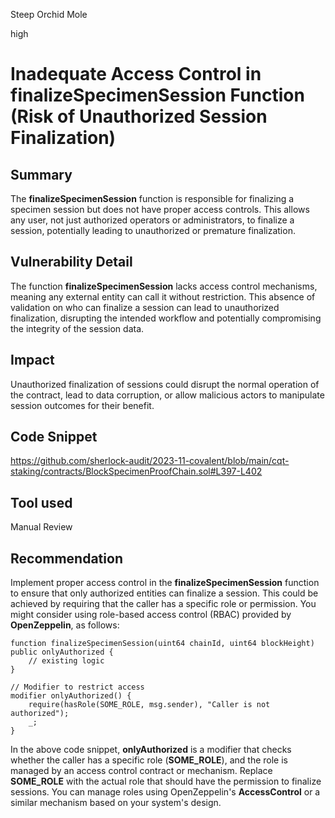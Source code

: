 Steep Orchid Mole

high

# Inadequate Access Control in finalizeSpecimenSession Function (Risk of Unauthorized Session Finalization)

## Summary
The **finalizeSpecimenSession** function is responsible for finalizing a specimen session but does not have proper access controls. This allows any user, not just authorized operators or administrators, to finalize a session, potentially leading to unauthorized or premature finalization.
## Vulnerability Detail
The function **finalizeSpecimenSession** lacks access control mechanisms, meaning any external entity can call it without restriction. This absence of validation on who can finalize a session can lead to unauthorized finalization, disrupting the intended workflow and potentially compromising the integrity of the session data.
## Impact
Unauthorized finalization of sessions could disrupt the normal operation of the contract, lead to data corruption, or allow malicious actors to manipulate session outcomes for their benefit.
## Code Snippet
https://github.com/sherlock-audit/2023-11-covalent/blob/main/cqt-staking/contracts/BlockSpecimenProofChain.sol#L397-L402
## Tool used

Manual Review

## Recommendation
Implement proper access control in the **finalizeSpecimenSession** function to ensure that only authorized entities can finalize a session. This could be achieved by requiring that the caller has a specific role or permission. You might consider using role-based access control (RBAC) provided by **OpenZeppelin**, as follows:

```solidity
function finalizeSpecimenSession(uint64 chainId, uint64 blockHeight) public onlyAuthorized {
    // existing logic
}

// Modifier to restrict access
modifier onlyAuthorized() {
    require(hasRole(SOME_ROLE, msg.sender), "Caller is not authorized");
    _;
}
```
In the above code snippet, **onlyAuthorized** is a modifier that checks whether the caller has a specific role (**SOME_ROLE**), and the role is managed by an access control contract or mechanism. Replace **SOME_ROLE** with the actual role that should have the permission to finalize sessions. You can manage roles using OpenZeppelin's **AccessControl** or a similar mechanism based on your system's design.